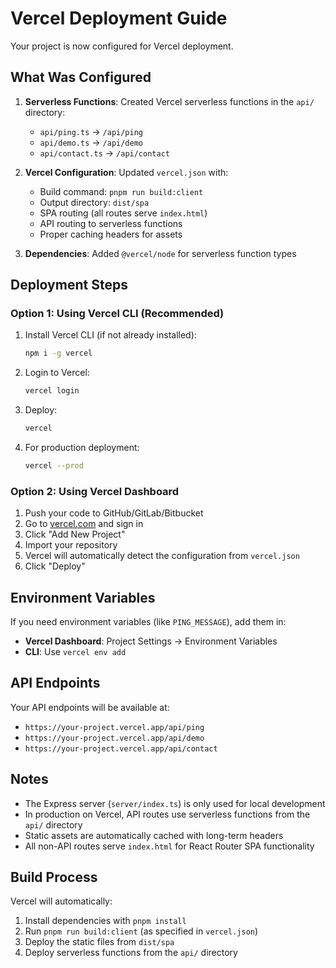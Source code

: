# Vercel Deployment Guide

Your project is now configured for Vercel deployment.

## What Was Configured

1. **Serverless Functions**: Created Vercel serverless functions in the `api/` directory:
   - `api/ping.ts` → `/api/ping`
   - `api/demo.ts` → `/api/demo`
   - `api/contact.ts` → `/api/contact`

2. **Vercel Configuration**: Updated `vercel.json` with:
   - Build command: `pnpm run build:client`
   - Output directory: `dist/spa`
   - SPA routing (all routes serve `index.html`)
   - API routing to serverless functions
   - Proper caching headers for assets

3. **Dependencies**: Added `@vercel/node` for serverless function types

## Deployment Steps

### Option 1: Using Vercel CLI (Recommended)

1. Install Vercel CLI (if not already installed):
   ```bash
   npm i -g vercel
   ```

2. Login to Vercel:
   ```bash
   vercel login
   ```

3. Deploy:
   ```bash
   vercel
   ```

4. For production deployment:
   ```bash
   vercel --prod
   ```

### Option 2: Using Vercel Dashboard

1. Push your code to GitHub/GitLab/Bitbucket
2. Go to [vercel.com](https://vercel.com) and sign in
3. Click "Add New Project"
4. Import your repository
5. Vercel will automatically detect the configuration from `vercel.json`
6. Click "Deploy"

## Environment Variables

If you need environment variables (like `PING_MESSAGE`), add them in:
- **Vercel Dashboard**: Project Settings → Environment Variables
- **CLI**: Use `vercel env add`

## API Endpoints

Your API endpoints will be available at:
- `https://your-project.vercel.app/api/ping`
- `https://your-project.vercel.app/api/demo`
- `https://your-project.vercel.app/api/contact`

## Notes

- The Express server (`server/index.ts`) is only used for local development
- In production on Vercel, API routes use serverless functions from the `api/` directory
- Static assets are automatically cached with long-term headers
- All non-API routes serve `index.html` for React Router SPA functionality

## Build Process

Vercel will automatically:
1. Install dependencies with `pnpm install`
2. Run `pnpm run build:client` (as specified in `vercel.json`)
3. Deploy the static files from `dist/spa`
4. Deploy serverless functions from the `api/` directory

